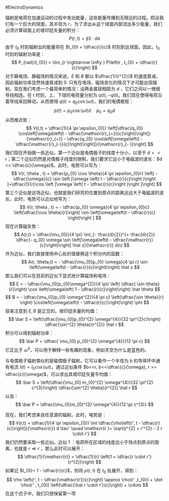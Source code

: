 #ElectroDynamics 

辐射是电荷在加速运动的过程中发出能量，这些能量传播到无限远的过程。假设我们有一个巨大的球面，其半径为 $r$，为了求出从这个球面内部流出多少能量，我们必须计算球面上的坡印廷矢量的积分：
$$
P(r,t) = \oint S \cdot da
$$
由于 $t_{0}$ 时刻辐射出的能量将在 $t_{0} + \dfrac{r}{c}$ 时刻到达球面，因此，$t_{0}$ 时刻的辐射功率是：
$$
P_{rad}(t_{0}) = \lim_{r \rightarrow \infty } P\left(r , t_{0} + \dfrac{r}{c}\right)
$$
对于静电场、静磁场的情况来说，$E$ 和 $B$ 都以 $\dfrac{1}{r^{2}}$ 的速度衰减，因此辐射功率显然快速衰减到 0. 只有在电场、磁场变化的情况下才可能出现辐射。现在我们考虑一个最简单的情况：设两金属球相距为 $d$ ，它们之间以一根细导线相连。在 $t$ 时刻，上、下球的电荷量分别为 $q (t), - q(t)$。我们现在使得电荷沿着导线来回移动，从而使得 $q (t) = q_{0}\cos (\omega t)$，我们的电偶极矩：
$$
p(t)  = p_{0} \cos  (\omega t)  \hat z \quad  p_{0}= q_{0}d
$$
从而推迟势：
$$
V(r,t) =  \dfrac{1}{4 \pi \epsilon_{0}} \left[\dfrac{q_{0} \cos\left[\omega\left(t - \dfrac{\mathscr{r}_{+}}{c}\right)\right]}{\mathscr{r}_{+}} - \dfrac{q_{0} \cos\left[\omega\left(t - \dfrac{\mathscr{r}_{-}}{c}\right)\right]}{\mathscr{r}_{- }}\right]
$$
我们现在开始做一些近似。第一个近似是电偶极子的线度十分小，以至于 $d << r$；第二个近似仍然是对偶极子线度的限制，我们要求它远小于电磁波的波长：$d << \dfrac{c}{\omega}$。此时，电势可以写为：
$$
V(r, \theta , t) = \dfrac{p_{0} \cos \theta}{4 \pi  \epsilon_{0}r} \left[ - \dfrac{\omega}{c} \sin \left [\omega \left( t   - \dfrac{r}{c}\right )\right ]+\dfrac{1}{r}\cos  \left [\omega \left( t   - \dfrac{r}{c}\right )\right ]\right]
$$
第三个近似是远场近似，也就是我们研究的位置到原点的距离远远大于电磁波的波长，此时，电势可以近似地写为：
$$
V(r, \theta , t)  =  - \dfrac{p_{0} \omega}{4 \pi \epsilon_{0}c} \left(\dfrac{\cos  \theta}{r}\right)    \sin  \left[\omega\left(t - \dfrac{r}{c} \right)\right ]
$$
现在计算磁矢势：
$$
A(r,t) = \dfrac{\mu_{0}}{4 \pi} \int_{- \frac{d}{2}}^{+ \frac{d}{2}} \dfrac{- q_{0} \omega \sin \left[\omega\left(t  - \dfrac{\mathscr{r}}{c}\right)\right] \hat z}{\mathscr{r}} dzz
$$
作为近似，我们直接使用中心处的值替换这个积分内的函数：
$$
A(r, \theta,t) = - \dfrac{\mu_{0}p_{0} \omega}{4 \pi r} \sin \left(\omega\left(t - \dfrac{r}{c}\right)\right) \hat z
$$
那么我们可以在目前的近似下显式地计算磁场和电场：
$$
E = - \dfrac{\mu_{0}p_{0}\omega^{2}}{4 \pi} \left( \dfrac{ \sin  \theta}{r}\right) \cos \left(\omega\left( 1 - \dfrac{r}{c}\right)\right) \hat \theta
$$
$$
B = - \dfrac{\mu_{0}p_{0} \omega^{2}}{4 \pi c}  \left(\dfrac{\sin \theta}{r} \right)   \cos\left(\omega\left(t  - \dfrac{r}{c}\right)\right) \phi 
 $$
 容易注意到 $E,B$ 是正交的。坡印廷矢量的均值：
 $$
\bar S = \left(\dfrac{\mu_{0}p_{0}^{2} \omega^{4}}{32 \pi^{2}c}\right) \dfrac{\sin^{2} \theta}{r^{2}} \hat r 
$$
积分可以得到辐射功率：
$$
\bar P = \dfrac{ \mu_{0} p_{0}^{2} \omega^{4}}{12 \pi c}
$$
它正比于 $\omega^{4}$，可以用于解释一些有趣的现象，例如天空为什么是蓝色的。

与电偶极子辐射类似的是磁偶极子辐射。它可以看作一个半径为 $b$ 的导体环中通有电流 $I (t) = I_{0}\cos (\omega t)$。通过近似条件 $b<<r, b<<\dfrac{c}{\omega}, r >> \dfrac{c}{\omega}$，可以求出其坡印廷矢量平均值：
$$
\bar S = \left(\dfrac{\mu_{0} m_{0}^{2} \omega^{4}}{32 \pi^{2} c^{3}}\right) \dfrac{\sin^{2} \theta}{r^{2}} \hat r
$$
以及：
$$
\bar  P = \dfrac{\mu_{0}m_{0}^{2} \omega^{4}}{12 \pi c^{3}}
$$

现在，我们考虑来自任意源的辐射。此时，电势是：
$$
V(r,t) = \dfrac{1}{4 \pi \epsilon_{0}} \int \dfrac{\rho\left(r', t - \dfrac{r}{c}\right)}{\mathscr{r}} d \tau' \quad  \mathscr{r }= \sqrt{r^{2} + r'^{2} - 2  r \cdot  r'}
$$
我们仍然要采取一些近似。近似 1 ：电荷所在区域的线度远小于场点到原点的距离，也就是 $r \ll r$ ，那么此时可以展开：
$$
\dfrac{1}{\mathscr{r}} = \dfrac{1}{r} \left(1 + \dfrac{r \cdot r'}{r^{2}}\right)
$$
如果记 $t_{0}= 1 - \dfrac{r}{c}$，则将 $\rho(r,t)$ 在 $t_{0}$ 处展开，得到：
$$
\rho \left(r', t - \dfrac{\mathscr{r}}{c}\right) \approx  \rho(r' ,t_{0}) + \dot \rho(r' , t_{0}) \left(\dfrac{\hat r  \cdot r'}{c}\right) + \cdots 
$$
在这个式子中，我们只想保留第一项

